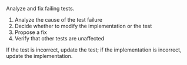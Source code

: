 Analyze and fix failing tests.

1. Analyze the cause of the test failure
2. Decide whether to modify the implementation or the test
3. Propose a fix
4. Verify that other tests are unaffected

If the test is incorrect, update the test; if the implementation is incorrect, update the implementation.
